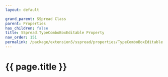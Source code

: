 ```yaml
---
layout: default

grand_parent: SSpread Class
parent: Properties
has_children: false
title: SSpread.TypeComboBoxEditable Property
nav_order: 151
permalink: /package/extension5/sspread/properties/TypeComboBoxEditable
---
```

# {{ page.title }}